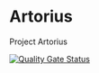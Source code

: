 # Artorius

Project Artorius

[![Quality Gate Status](https://sonarcloud.io/api/project_badges/measure?project=Memija_artorius&metric=alert_status)](https://sonarcloud.io/dashboard?id=Memija_artorius)
